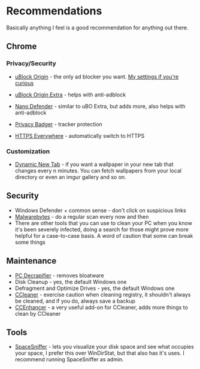 # Recommendations
Basically anything I feel is a good recommendation for anything out there.

## Chrome

### Privacy/Security

* [uBlock Origin](https://chrome.google.com/webstore/detail/ublock-origin/cjpalhdlnbpafiamejdnhcphjbkeiagm?hl=en) - the only ad blocker you want. [My settings if you're curious](https://imgur.com/a/kW28CEL)
* [uBlock Origin Extra](https://chrome.google.com/webstore/detail/ublock-origin-extra/pgdnlhfefecpicbbihgmbmffkjpaplco?hl=en) - helps with anti-adblock
* [Nano Defender](https://jspenguin2017.github.io/uBlockProtector/#extra-installation-steps-for-ublock-origin) - similar to uBO Extra, but adds more, also helps with anti-adblock

* [Privacy Badger](https://chrome.google.com/webstore/detail/privacy-badger/pkehgijcmpdhfbdbbnkijodmdjhbjlgp) - tracker protection
* [HTTPS Everywhere](https://chrome.google.com/webstore/detail/https-everywhere/gcbommkclmclpchllfjekcdonpmejbdp?hl=en) - automatically switch to HTTPS

### Customization

* [Dynamic New Tab](https://chrome.google.com/webstore/detail/chjlpggajdfaplimlgfmipjokhjdnakc) - if you want a wallpaper in your new tab that changes every n minutes. You can fetch wallpapers from your local directory or even an imgur gallery and so on.

## Security

* Windows Defender + common sense - don't click on suspicious links
* [Malwarebytes](https://www.malwarebytes.com/) - do a regular scan every now and then
* There are other tools that you can use to clean your PC when you know it's been severely infected, doing a search for those might prove more helpful for a case-to-case basis. A word of caution that some can break some things

## Maintenance

* [PC Decrapifier](https://www.pcdecrapifier.com/) - removes bloatware
* Disk Cleanup - yes, the default Windows one
* Defragment and Optimize Drives - yes, the default Windows one
* [CCleaner](https://www.ccleaner.com/) - exercise caution when cleaning registry, it shouldn't always be cleaned, and if you do, always save a backup
* [CCEnhancer](https://singularlabs.com/software/ccenhancer/) - a very useful add-on for CCleaner, adds more things to clean by CCleaner

## Tools

* [SpaceSniffer](http://www.uderzo.it/main_products/space_sniffer/) - lets you visualize your disk space and see what occupies your space, I prefer this over WinDirStat, but that also has it's uses. I recommend running SpaceSniffer as admin.
